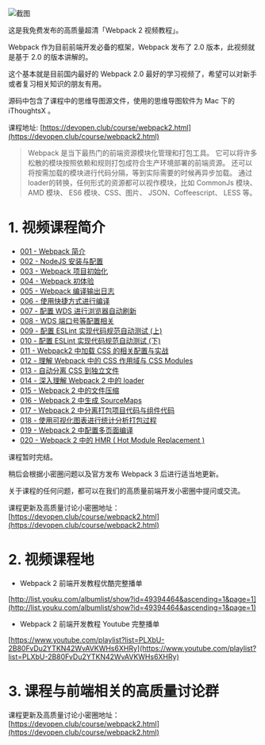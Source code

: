 ![截图](http://7xqdjc.com1.z0.glb.clouddn.com/blog_4ae6902fe08507b1e5eb63832c82b188.png)

这是我免费发布的高质量超清「Webpack 2 视频教程」。

Webpack 作为目前前端开发必备的框架，Webpack 发布了 2.0 版本，此视频就是基于 2.0 的版本讲解的。

这个基本就是目前国内最好的 Webpack 2.0 最好的学习视频了，希望可以对新手或者复习相关知识的朋友有用。

源码中包含了课程中的思维导图源文件，使用的思维导图软件为 Mac 下的 iThoughtsX 。


课程地址: [https://devopen.club/course/webpack2.html](https://devopen.club/course/webpack2.html)

> Webpack 是当下最热门的前端资源模块化管理和打包工具。
> 它可以将许多松散的模块按照依赖和规则打包成符合生产环境部署的前端资源。
> 还可以将按需加载的模块进行代码分隔，等到实际需要的时候再异步加载。
> 通过loader的转换，任何形式的资源都可以视作模块，比如 CommonJs 模块、 AMD 模块、 ES6 模块、CSS、图片、 JSON、Coffeescript、 LESS 等。

# 1. 视频课程简介

* [001 - Webpack 简介](http://v.youku.com/v_show/id_XMjY4MzM5MjM2OA==.html)
* [002 - NodeJS 安装与配置](http://v.youku.com/v_show/id_XMjY4MzUwODcwMA==.html)
* [003 - Webpack 项目初始化](http://v.youku.com/v_show/id_XMjY4MzUxNzMyOA==.html)
* [004 - Webpack 初体验](http://v.youku.com/v_show/id_XMjY4NTM0NTYyMA==.html)
* [005 - Webpack 编译输出日志](http://v.youku.com/v_show/id_XMjY4NTM0NjA0MA==.html)
* [006 - 使用快捷方式进行编译](http://v.youku.com/v_show/id_XMjY4NTM4MTk4OA==.html)
* [007 - 配置 WDS 进行浏览器自动刷新](http://v.youku.com/v_show/id_XMjY5NTg4NzU4OA==.html)
* [008 - WDS 端口号等配置相关](http://v.youku.com/v_show/id_XMjcwMTc2MDQ1Ng==.html)
* [009 - 配置 ESLint 实现代码规范自动测试 (上)](http://v.youku.com/v_show/id_XMjcyMjU3MjI3Mg==.html)
* [010 - 配置 ESLint 实现代码规范自动测试 (下)](http://v.youku.com/v_show/id_XMjcyMjYyODQ2NA==.html)
* [011 - Webpack2 中加载 CSS 的相关配置与实战](http://v.youku.com/v_show/id_XMjc0NTI5Njk4MA==.html)
* [012 - 理解 Webpack 中的 CSS 作用域与 CSS Modules](http://v.youku.com/v_show/id_XMjc0Nzg2NzcxNg==.html)
* [013 - 自动分离 CSS 到独立文件](http://v.youku.com/v_show/id_XMjc2ODU1MjY0NA==.html)
* [014 - 深入理解 Webpack 2 中的 loader](http://v.youku.com/v_show/id_XMjc4NzY1NDIzMg==.html)
* [015 - Webpack 2 中的文件压缩](http://v.youku.com/v_show/id_XMjgwNTg3NzQ2NA==.html)
* [016 - Webpack 2 中生成 SourceMaps](https://www.bilibili.com/video/av11128844/)
* [017 - Webpack 2 中分离打包项目代码与组件代码](https://www.bilibili.com/video/av11128844/)
* [018 - 使用可视化图表进行统计分析打包过程](https://www.bilibili.com/video/av11128844/)
* [019 - Webpack 2 中配置多页面编译](https://www.bilibili.com/video/av11128844/)
* [020 - Webpack 2 中的 HMR ( Hot Module Replacement )](https://www.bilibili.com/video/av11128844/)

课程暂时完结。

稍后会根据小密圈问题以及官方发布 Webpack 3 后进行适当地更新。


关于课程的任何问题，都可以在我们的高质量前端开发小密圈中提问或交流。


课程更新及高质量讨论小密圈地址：[https://devopen.club/course/webpack2.html](https://devopen.club/course/webpack2.html)

# 2. 视频课程地

* Webpack 2 前端开发教程优酷完整播单

[http://list.youku.com/albumlist/show?id=49394464&ascending=1&page=1](http://list.youku.com/albumlist/show?id=49394464&ascending=1&page=1)

* Webpack 2 前端开发教程 Youtube 完整播单

[https://www.youtube.com/playlist?list=PLXbU-2B80FvDu2YTKN42WvAVKWHs6XHRy](https://www.youtube.com/playlist?list=PLXbU-2B80FvDu2YTKN42WvAVKWHs6XHRy)

# 3. 课程与前端相关的高质量讨论群

课程更新及高质量讨论小密圈地址：[https://devopen.club/course/webpack2.html](https://devopen.club/course/webpack2.html)
